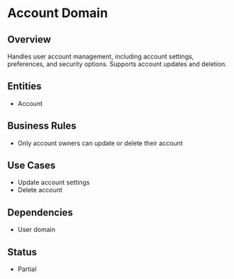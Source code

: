 # Account Domain

## Overview
Handles user account management, including account settings, preferences, and security options. Supports account updates and deletion.

## Entities
- Account

## Business Rules
- Only account owners can update or delete their account

## Use Cases
- Update account settings
- Delete account

## Dependencies
- User domain

## Status
- Partial
